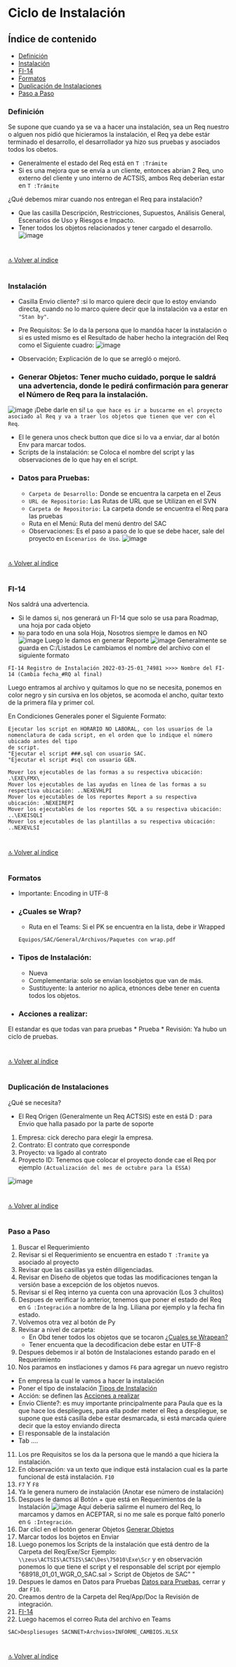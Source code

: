 # Ciclo de Instalación

## Índice de contenido

*   [Definición](#definición)
*   [Instalación](#Instalación)
*   [FI-14](#FI-14)
*   [Formatos](#Formatos)
*   [Duplicación de Instalaciones](#Duplicación-de-Instalaciones)
*   [Paso a Paso](#Paso-a-Paso)

### **Definición**

Se supone que cuando ya se va a hacer una instalación, sea un Req nuestro o alguen nos pidió que hicieramos la instalación, el Req ya debe estár terminado el desarrollo, el desarrollador ya hizo sus pruebas y asociados todos los obetos.

*   Generalmente el estado del Req está en `T :Trámite`
*   Si es una mejora que se envía a un cliente, entonces abrían 2 Req, uno externo del cliente y uno interno de ACTSIS, ambos Req deberían estar en `T :Trámite` 

¿Qué debemos mirar cuando nos entregan el Req para instalación?
*   Que las casilla Descripción, Restricciones, Supuestos, Análisis General, Escenarios de Uso y Riesgos e Impacto.
*   Tener todos los objetos relacionados y tener cargado el desarrollo.
![image](https://user-images.githubusercontent.com/61068392/160190827-37bf0610-ec48-4b14-be6c-43663e013b3d.png)


#
[🔝 Volver al índice](#índice-de-contenido)
#

### **Instalación**

*   Casilla Envio cliente? :si lo marco quiere decir que lo estoy enviando directa, cuando no lo marco quiere decir que la instalación va a estar en `"Stan by"`.
*   Pre Requisitos: Se lo da la persona que lo mandóa hacer la instalación o si es usted mismo es el Resultado de haber hecho la integración del Req como el Siguiente cuadro:
![image](https://user-images.githubusercontent.com/61068392/160202256-01e84c97-48a0-4866-a7cf-b5c82f22b039.png)

*   Observación; Explicación de lo que se arregló o mejoró.
*   ### **Generar Objetos**: Tener mucho cuidado, porque le saldrá una advertencia, donde le pedirá confirmación para generar el Número de Req para la instalación.

![image](https://user-images.githubusercontent.com/61068392/160204112-2c32288e-5954-4eef-8b3c-155005375d3d.png)
¡Debe darle en si!
`Lo que hace es ir a buscarme en el proyecto asociado al Req y va a traer los objetos que tienen que ver con el Req`.

*   El le genera unos check button que dice si lo va a enviar, dar al botón Env para marcar todos.
*   Scripts de la instalación: se Coloca el nombre del script y las observaciones de lo que hay en el script.
*   ### **Datos para Pruebas**:
    *   `Carpeta de Desarrollo:` Donde se encuentra la carpeta en el Zeus
    *   `URL de Repositorio:` Las Rutas de URL que se Utilizan en el SVN
    *   `Carpeta de Repositorio:` La carpeta donde se encuentra el Req para las pruebas
    *   Ruta en el Menú: Ruta del menú dentro del SAC
    *   Observaciones: Es el paso a paso de lo que se debe hacer, sale del proyecto en `Escenarios de Uso`.
    ![image](https://user-images.githubusercontent.com/61068392/160208141-d8d1a635-026e-4898-902e-87e656df0090.png)

#
[🔝 Volver al índice](#índice-de-contenido)
#

### **FI-14**
Nos saldrá una advertencia.
*  Si le damos si, nos generará un FI-14 que solo se usa para Roadmap, una hoja por cada objeto
*  `No` para todo en una sola Hoja, Nosotros siempre le damos en NO
![image](https://user-images.githubusercontent.com/61068392/160208355-b4a0da4e-62db-42db-9b75-0bc4210b417b.png)
Luego le damos en generar Reporte
![image](https://user-images.githubusercontent.com/61068392/160504787-8af028d7-8b67-4a83-9a58-3570204d4528.png)
Generalmente se guarda en C:/Listados
Le cambiamos el nombre del archivo con el siguiente formato
```
FI-14 Registro de Instalación 2022-03-25-01_74981 >>>> Nombre del FI-14 (Cambia fecha_#RQ al final)
```

Luego entramos al archivo y quitamos lo que no se necesita, ponemos en color negro y sin cursiva en los objetos, se acomoda el ancho, quitar texto de la primera fila y primer col.

En Condiciones Generales poner el Siguiente Formato:
```
Ejecutar los script en HORARIO NO LABORAL, con los usuarios de la nomenclatura de cada script, en el orden que lo indique el número ubicado antes del tipo
de script.
"Ejecutar el script ###.sql con usuario SAC.
"Ejecutar el script #sql con usuario GEN.
                                                                                          
Mover los ejecutables de las formas a su respectiva ubicación: .\EXE\FMX\
Mover los ejecutables de las ayudas en línea de las formas a su respectiva ubicación: ..NEXEVHLPI
Mover los ejecutables de los reportes Report a su respectiva ubicación: .NEXEIREPI
Mover los ejecutables de los reportes SQL a su respectiva ubicación: ..\EXEISQLI
Mover los ejecutables de las plantillas a su respectiva ubicación: ..NEXEVLSI
```

#
[🔝 Volver al índice](#índice-de-contenido)
#

### **Formatos**
*   Importante: Encoding in UTF-8
*   ### **¿Cuales se Wrap?**
    *   Ruta en el Teams: Si el PK se encuentra en la lista, debe ir Wrapped
    ```
    Equipos/SAC/General/Archivos/Paquetes con wrap.pdf
    ```
*   ### **Tipos de Instalación**:
    *   Nueva
    *   Complementaria: solo se envian losobjetos que van de más.
    *   Sustituyente: la anterior no aplica, etnonces debe tener en cuenta todos los objetos.

*   ### **Acciones a realizar**:
El estandar es que todas van para pruebas
    *   Prueba
    *   Revisión: Ya hubo un ciclo de pruebas.


#
[🔝 Volver al índice](#índice-de-contenido)
#

### **Duplicación de Instalaciones**
¿Qué se necesita?
*  El Req Origen (Generalmente un Req ACTSIS) este en está D : para Envio que halla pasado por la parte de soporte

1. Empresa: cick derecho para elegir la empresa.
2. Contrato: El contrato que corresponde
3. Proyecto: va ligado al contrato
4. Proyecto ID: Tenemos que colocar el proyecto donde cae el Req por ejemplo `(Actualización del mes de octubre para la ESSA)`

![image](https://user-images.githubusercontent.com/61068392/160473864-14ea949f-62b1-4c71-a248-e930fc712262.png)


#
[🔝 Volver al índice](#índice-de-contenido)
#

### **Paso a Paso**
1. Buscar el Requerimiento
2. Revisar si el Requerimiento se encuentra en estado `T :Tramite` ya asociado al proyecto
3. Revisar que las casillas ya estén diligenciadas.
4. Revisar en Diseño de objetos que todas las modificaciones tengan la versión base a excepción de los objetos nuevos.
5. Revisar si el Req interno ya cuenta con una aprovación (Los 3 chulitos)
6. Despues de verificar lo anterior, tenemos que poner el estado del Req en `G :Integración` a nombre de la Ing. Liliana por ejemplo y la fecha fin estado.
7. Volvemos otra vez al botón de Py
8. Revisar a nivel de carpeta:
   *  En Obd tener todos los objetos que se tocaron [¿Cuales se Wrapean?](#cuales-se-wrap)
   *  Tener encuenta que la decodificacion debe estar en UTF-8
9. Despues debemos ir al botón de Instalaciones estando parado en el Requerimiento
10. Nos paramos en instlaciones y damos `F6` para agregar un nuevo registro
   *  En empresa la cual le vamos a hacer la instalación
   *  Poner el tipo de instalación [Tipos de Instalación](#Tipos-de-Instalación)
   *  Acción: se definen las [Acciones a realizar](#Acciones-a-realizar)
   *  Envio Cliente?: es muy importante principalmente para Paula que es la que hace los despliegues, para ella poder meter el Req a despliegue, se supone que está casilla debe estar desmarcada, si está marcada quiere decir que la estoy enviando directa
   *  El responsable de la instalación
   *  Tab ....
11. Los pre Requisitos se los da la persona que le mandó a que hiciera la instalación.
12. En observación: va un texto que indique está instalacion cual es la parte funcional de está instalación. `F10`
13. `F7` Y `F8`
14. Ya le genera numero de instalación (Anotar ese número de instalación)
15. Despues le damos al Botón + que está en Requerimientos de la Instalación
![image](https://user-images.githubusercontent.com/61068392/160503429-e0cfabf9-7c42-4c3f-843c-87b6f44adca7.png)
Aquí deberia salirme el numero del Req, lo marcamos y damos en ACEPTAR, si no me sale es porque faltó ponerlo en `G :Integración`.
16. Dar clicl en el botón generar Objetos [Generar Objetos](#Generar-Objetos)
17. Marcar todos los bojetos en Enviar
18. Luego ponemos los Scripts de la instalación que está dentro de la Carpeta del Req/Exe/Scr Ejemplo: `\\zeus\ACTSIS\ACTSIS\SAC\Des\75010\Exe\Scr` y en observación ponemos lo que tiene el script y el responsable del script por ejemplo "68918_01_01_WGR_O_SAC.sal > Script de Objetos de SAC"
"
19. Despues le damos en Datos para Pruebas [Datos para Pruebas](#Datos-para-Pruebas), cerrar y dar `F10`.
20. Creamos dentro de la Carpeta del Req/App/Doc la Revisión de integración.
21. [FI-14](#FI-14)
22. Luego hacemos el correo
Ruta del archivo en Teams
```
SAC>Despliesuges SACNNET>Archvios>INFORME_CAMBIOS.XLSX
```


#
[🔝 Volver al índice](#índice-de-contenido)
#
